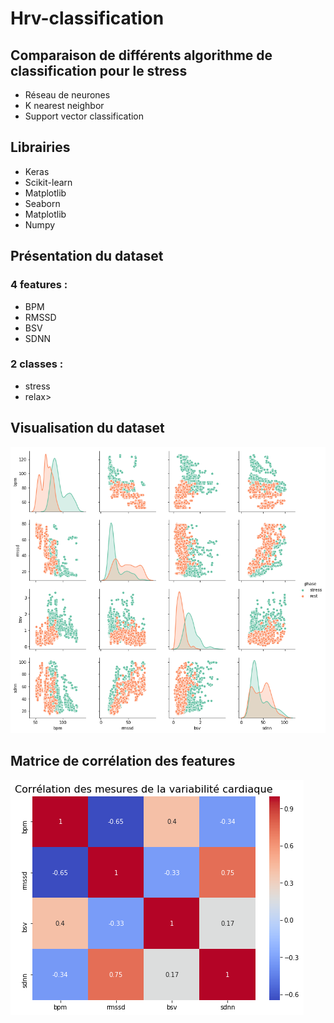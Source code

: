 # Hrv-classification
<h2>Comparaison de différents algorithme de classification pour le stress</h2>
<ul>
  <li>Réseau de neurones</li>
  <li>K nearest neighbor</li>
  <li>Support vector classification</li>
</ul>
<h2>Librairies</h2>
<ul>
  <li>Keras</li>
  <li>Scikit-learn</li>
  <li>Matplotlib</li>
  <li>Seaborn</li>
  <li>Matplotlib</li>
  <li>Numpy</li>
</ul>
<h2>Présentation du dataset</h2>
<h3>4 features :</h4>
<ul>
  <li>BPM </li>
  <li>RMSSD </li>
  <li>BSV</li>
  <li>SDNN</li>
</ul>

<h3>2 classes : </h3>
<ul>
  <li>stress</li>
  <li>relax></li>
</ul>

<h2>Visualisation du dataset</h2>

![GitHub Logo](/Images_data/dataset_stress.png)
<br/>

<h2>Matrice de corrélation des features</h2>

![GitHub Logo](/Images_data/correlation_stress.png)
